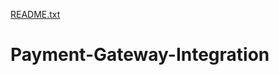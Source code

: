 [README.txt](https://github.com/CyberMrh/Payment-Gateway-Integration/files/7018707/README.txt)
# Payment-Gateway-Integration
